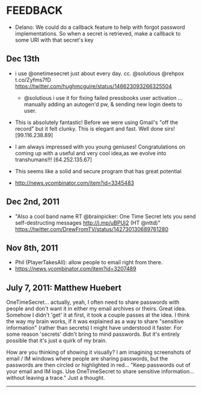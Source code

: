 # FEEDBACK #

* Delano: We could do a callback feature to help with forgot password implementations. So when a secret is retrieved, make a callback to some URI with that secret's key

## Dec 13th

* i use @onetimesecret just about every day. cc. @solutious @rehpox t.co/Zyfms7fD
https://twitter.com/hughmcguire/status/146623093266325504
  * @solutious i use it for fixing failed pressbooks user activation ... manually adding an autogen'd pw, & sending new login deets to user.
* This is absolutely fantastic! Before we were using Gmail's "off the record" but it felt clunky. This is elegant and fast. Well done sirs! [99.116.238.89]
* I am always impressed with you young geniuses! Congratulations on coming up with a useful and very cool idea,as we evolve into transhumans!!! [64.252.135.67] 
* This seems like a solid and secure program that has great potential

* http://news.ycombinator.com/item?id=3345483

## Dec 2nd, 2011

* "Also a cool band name RT @brainpicker: One Time Secret lets you send self-destructing messages http://j.mp/uBPUj2 (HT @nttd)" https://twitter.com/DrewFromTV/status/142730130689761280


## Nov 8th, 2011

* Phil (PlayerTakesAll): allow people to email right from there.
* https://news.ycombinator.com/item?id=3207489


## July 7, 2011: Matthew Huebert ##

OneTimeSecret... actually, yeah, I often need to share passwords with people and don't want it in either my email archives or theirs. Great idea. Somehow I didn't 'get' it at first, it took a couple passes at the idea. I think the way my brain works, if it was explained as a way to share "sensitive information" (rather than secrets) I might have understood it faster. For some reason 'secrets' didn't bring to mind passwords. But it's entirely possible that it's just a quirk of my brain.

How are you thinking of showing it visually? I am imagining screenshots of email / IM windows where people are sharing passwords, but the passwords are then circled or highlighted in red... "Keep passwords out of your email and IM logs. Use OneTimeSecret to share sensitive information... without leaving a trace." Just a thought.


-----

